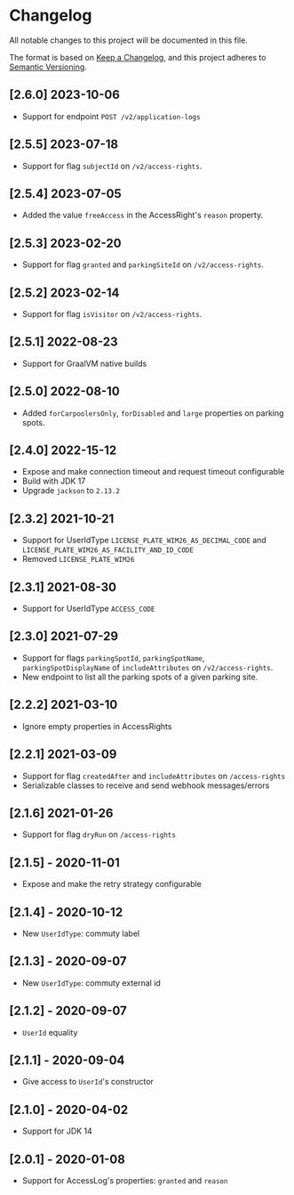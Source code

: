 # Changelog

All notable changes to this project will be documented in this file.

The format is based on [Keep a Changelog](https://keepachangelog.com/en/1.0.0/),
and this project adheres to [Semantic Versioning](https://semver.org/spec/v2.0.0.html).

## [2.6.0] 2023-10-06

* Support for endpoint `POST /v2/application-logs`

## [2.5.5] 2023-07-18

* Support for flag `subjectId`  on `/v2/access-rights`.

## [2.5.4] 2023-07-05

* Added the value `freeAccess` in the AccessRight's `reason` property.

## [2.5.3] 2023-02-20

* Support for flag `granted` and `parkingSiteId`  on `/v2/access-rights`.

## [2.5.2] 2023-02-14

* Support for flag `isVisitor`  on `/v2/access-rights`.

## [2.5.1] 2022-08-23

* Support for GraalVM native builds

## [2.5.0] 2022-08-10

* Added `forCarpoolersOnly`, `forDisabled` and `large` properties on parking spots.

## [2.4.0] 2022-15-12

* Expose and make connection timeout and request timeout configurable
* Build with JDK 17
* Upgrade `jackson` to `2.13.2`

## [2.3.2] 2021-10-21

* Support for UserIdType `LICENSE_PLATE_WIM26_AS_DECIMAL_CODE` and `LICENSE_PLATE_WIM26_AS_FACILITY_AND_ID_CODE`
* Removed `LICENSE_PLATE_WIM26`

## [2.3.1] 2021-08-30

* Support for UserIdType `ACCESS_CODE`

## [2.3.0] 2021-07-29

* Support for flags `parkingSpotId`, `parkingSpotName`, `parkingSpotDisplayName` of `includeAttributes`  on `/v2/access-rights`.
* New endpoint to list all the parking spots of a given parking site.

## [2.2.2] 2021-03-10

* Ignore empty properties in AccessRights

## [2.2.1] 2021-03-09

* Support for flag `createdAfter` and `includeAttributes` on `/access-rights`
* Serializable classes to receive and send webhook messages/errors

## [2.1.6] 2021-01-26

* Support for flag `dryRun` on `/access-rights`

## [2.1.5] - 2020-11-01

* Expose and make the retry strategy configurable

## [2.1.4] - 2020-10-12

* New `UserIdType`: commuty label

## [2.1.3] - 2020-09-07

* New `UserIdType`: commuty external id

## [2.1.2] - 2020-09-07

* `UserId` equality

## [2.1.1] - 2020-09-04

* Give access to `UserId`'s constructor

## [2.1.0] - 2020-04-02

* Support for JDK 14

## [2.0.1] - 2020-01-08

* Support for AccessLog's properties:  `granted` and `reason`
